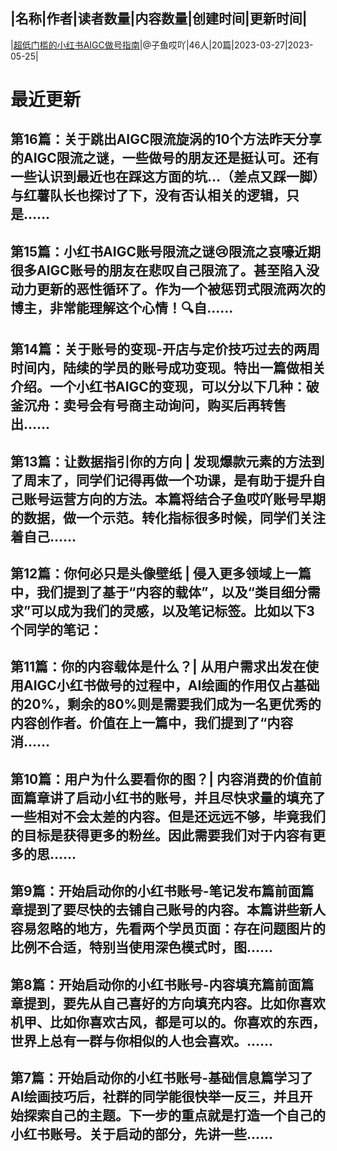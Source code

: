 |名称|作者|读者数量|内容数量|创建时间|更新时间|
---
|[超低门槛的小红书AIGC做号指南](https://xiaobot.net/p/EnjoyAIGC?refer=0b133df9-27dc-423b-8101-639049001c13)|@子鱼哎吖|46人|20篇|2023-03-27|2023-05-25|

# 最近更新
## 第16篇：关于跳出AIGC限流旋涡的10个方法昨天分享的AIGC限流之谜，一些做号的朋友还是挺认可。还有一些认识到最近也在踩这方面的坑…（差点又踩一脚）与红薯队长也探讨了下，没有否认相关的逻辑，只是......
## 第15篇：小红书AIGC账号限流之谜😢限流之哀嚎近期很多AIGC账号的朋友在悲叹自己限流了。甚至陷入没动力更新的恶性循环了。作为一个被惩罚式限流两次的博主，非常能理解这个心情！🔍自......
## 第14篇：关于账号的变现-开店与定价技巧过去的两周时间内，陆续的学员的账号成功变现。特出一篇做相关介绍。一个小红书AIGC的变现，可以分以下几种：破釜沉舟：卖号会有号商主动询问，购买后再转售出......
## 第13篇：让数据指引你的方向 | 发现爆款元素的方法到了周末了，同学们记得再做一个功课，是有助于提升自己账号运营方向的方法。本篇将结合子鱼哎吖账号早期的数据，做一个示范。转化指标很多时候，同学们关注着自己......
## 第12篇：你何必只是头像壁纸 | 侵入更多领域上一篇中，我们提到了基于“内容的载体”，以及“类目细分需求”可以成为我们的灵感，以及笔记标签。比如以下3个同学的笔记：
## 第11篇：你的内容载体是什么？| 从用户需求出发在使用AIGC小红书做号的过程中，AI绘画的作用仅占基础的20%，剩余的80%则是需要我们成为一名更优秀的内容创作者。价值在上一篇中，我们提到了“内容消......
## 第10篇：用户为什么要看你的图？| 内容消费的价值前面篇章讲了启动小红书的账号，并且尽快求量的填充了一些相对不会太差的内容。但是还远远不够，毕竟我们的目标是获得更多的粉丝。因此需要我们对于内容有更多的思......
## 第9篇：开始启动你的小红书账号-笔记发布篇前面篇章提到了要尽快的去铺自己账号的内容。本篇讲些新人容易忽略的地方，先看两个学员页面：存在问题图片的比例不合适，特别当使用深色模式时，图......
## 第8篇：开始启动你的小红书账号-内容填充篇前面篇章提到，要先从自己喜好的方向填充内容。比如你喜欢机甲、比如你喜欢古风，都是可以的。你喜欢的东西，世界上总有一群与你相似的人也会喜欢。......
## 第7篇：开始启动你的小红书账号-基础信息篇学习了AI绘画技巧后，社群的同学能很快举一反三，并且开始探索自己的主题。下一步的重点就是打造一个自己的小红书账号。关于启动的部分，先讲一些......


